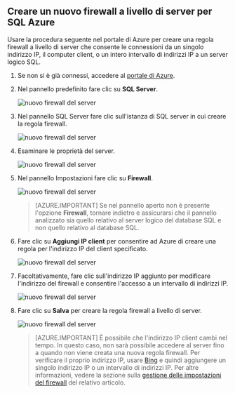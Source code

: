 
<!--
includes/sql-database-create-new-server-firewall-portal.md

Latest Freshness check:  2016-04-11 , carlrab.

As of circa 2016-04-11, the following topics might include this include:
articles/sql-database/sql-database-get-started-tutorial.md
articles/sql-database/sql-database-configure-firewall-settings

-->
## Creare un nuovo firewall a livello di server per SQL Azure

Usare la procedura seguente nel portale di Azure per creare una regola firewall a livello di server che consente le connessioni da un singolo indirizzo IP, il computer client, o un intero intervallo di indirizzi IP a un server logico SQL.

1. Se non si è già connessi, accedere al [portale di Azure](http://portal.azure.com).
2. Nel pannello predefinito fare clic su **SQL Server**.

  	![nuovo firewall del server](./media/sql-database-create-new-server-firewall-portal/sql-database-create-new-server-firewall-portal-1.png)

2. Nel pannello SQL Server fare clic sull'istanza di SQL server in cui creare la regola firewall.

 	![nuovo firewall del server](./media/sql-database-create-new-server-firewall-portal/sql-database-create-new-server-firewall-portal-2.png)
           
3. Esaminare le proprietà del server.

 	![nuovo firewall del server](./media/sql-database-create-new-server-firewall-portal/sql-database-create-new-server-firewall-portal-3.png)
      
4. Nel pannello Impostazioni fare clic su **Firewall**.

 	![nuovo firewall del server](./media/sql-database-create-new-server-firewall-portal/sql-database-create-new-server-firewall-portal-4.png)
    

 	> [AZURE.IMPORTANT] Se nel pannello aperto non è presente l'opzione **Firewall**, tornare indietro e assicurarsi che il pannello analizzato sia quello relativo al server logico del database SQL e non quello relativo al database SQL.

5. Fare clic su **Aggiungi IP client** per consentire ad Azure di creare una regola per l'indirizzo IP del client specificato.

      ![nuovo firewall del server](./media/sql-database-create-new-server-firewall-portal/sql-database-create-new-server-firewall-portal-5.png)

6. Facoltativamente, fare clic sull'indirizzo IP aggiunto per modificare l'indirizzo del firewall e consentire l'accesso a un intervallo di indirizzi IP.

      ![nuovo firewall del server](./media/sql-database-create-new-server-firewall-portal/sql-database-create-new-server-firewall-portal-6.png)
    
7. Fare clic su **Salva** per creare la regola firewall a livello di server.

     ![nuovo firewall del server](./media/sql-database-create-new-server-firewall-portal/sql-database-create-new-server-firewall-portal-7.png)

	>[AZURE.IMPORTANT] È possibile che l'indirizzo IP client cambi nel tempo. In questo caso, non sarà possibile accedere al server fino a quando non viene creata una nuova regola firewall. Per verificare il proprio indirizzo IP, usare [Bing](http://www.bing.com/search?q=my%20ip%20address) e quindi aggiungere un singolo indirizzo IP o un intervallo di indirizzi IP. Per altre informazioni, vedere la sezione sulla [gestione delle impostazioni del firewall](sql-database-configure-firewall-settings.md#manage-existing-server-level-firewall-rules-through-the-azure-portal) del relativo articolo.

